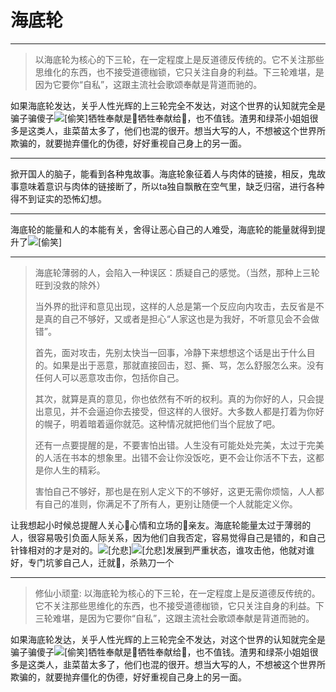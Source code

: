 # 海底轮







***

> 以海底轮为核心的下三轮，在一定程度上是反道德反传统的。它不关注那些思维化的东西，也不接受道德枷锁，它只关注自身的利益。下三轮难堪，是因为它要你“自私”，这跟主流社会歌颂奉献是背道而驰的。 

如果海底轮发达，关乎人性光辉的上三轮完全不发达，对这个世界的认知就完全是骗子骗傻子![[偷笑]](https://img.t.sinajs.cn/t4/appstyle/expression/ext/normal/71/2018new_touxiao_org.png)牺牲奉献是🐤牺牲奉献给🐺，也不值钱。渣男和绿茶小姐姐很多是这类人，韭菜苗太多了，他们也混的很开。想当大写的人，不想被这个世界所欺骗的，就要抛弃僵化的伪德，好好重视自己身上的另一面。

***



掀开国人的脑子，能看到各种鬼故事。海底轮象征着人与肉体的链接，相反，鬼故事意味着意识与肉体的链接断了，所以ta独自飘散在空气里，缺乏归宿，进行各种得不到证实的恐怖幻想。

***

海底轮的能量和人的本能有关，舍得让恶心自己的人难受，海底轮的能量就得到提升了![[偷笑]](https://img.t.sinajs.cn/t4/appstyle/expression/ext/normal/71/2018new_touxiao_org.png) 

***



> 海底轮薄弱的人，会陷入一种误区：质疑自己的感觉。（当然，那种上三轮旺到没救的除外）
>
> 当外界的批评和意见出现，这样的人总是第一个反应向内攻击，去反省是不是真的自己不够好，又或者是担心“人家这也是为我好，不听意见会不会做错”。
>
> 首先，面对攻击，先别太快当一回事，冷静下来想想这个话是出于什么目的。如果是出于恶意，那就直接回击，怼、撕、骂，怎么舒服怎么来。没有任何人可以恶意攻击你，包括你自己。
>
> 其次，就算是真的意见，你也依然有不听的权利。真的为你好的人，只会提出意见，并不会逼迫你去接受，但这样的人很好。大多数人都是打着为你好的幌子，明着暗着逼你就范。这种情况就把他们当个屁放了吧。
>
> 还有一点要提醒的是，不要害怕出错。人生没有可能处处完美，太过于完美的人活在书本的想象里。出错不会让你没饭吃，更不会让你活不下去，这都是你人生的精彩。
>
> 害怕自己不够好，那也是在别人定义下的不够好，这更无需你烦恼，人人都有自己的准则，你满足不了所有人，更别让随便一个人就能定义你。

让我想起小时候总提醒人关心🐺心情和立场的🐤亲友。海底轮能量太过于薄弱的人，很容易吸引负面人际关系，因为他们自我否定，容易觉得自己是错的，和自己针锋相对的才是对的。![[允悲]](https://img.t.sinajs.cn/t4/appstyle/expression/ext/normal/83/2018new_kuxiao_org.png)![[允悲]](https://img.t.sinajs.cn/t4/appstyle/expression/ext/normal/83/2018new_kuxiao_org.png)发展到严重状态，谁攻击他，他就对谁好，专门坑爹自己人，迁就🐺，杀熟刀一个





***



> 修仙小顽童: 以海底轮为核心的下三轮，在一定程度上是反道德反传统的。它不关注那些思维化的东西，也不接受道德枷锁，它只关注自身的利益。下三轮难堪，是因为它要你“自私”，这跟主流社会歌颂奉献是背道而驰的。 

如果海底轮发达，关乎人性光辉的上三轮完全不发达，对这个世界的认知就完全是骗子骗傻子![[偷笑]](https://img.t.sinajs.cn/t4/appstyle/expression/ext/normal/71/2018new_touxiao_org.png)牺牲奉献是🐤牺牲奉献给🐺，也不值钱。渣男和绿茶小姐姐很多是这类人，韭菜苗太多了，他们也混的很开。想当大写的人，不想被这个世界所欺骗的，就要抛弃僵化的伪德，好好重视自己身上的另一面。